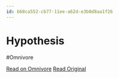 ```yaml
---
id: b68ca552-cb77-11ee-a62d-e3b0d8aa1f26
---
```


# Hypothesis
#Omnivore

[Read on Omnivore](https://omnivore.app/me/hypothesis-18da94f216f)
[Read Original](https://hypothes.is/a/ZM2xiMtzEe6UZ1-eTi3bzg)

